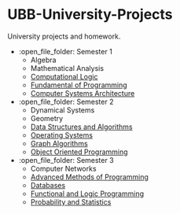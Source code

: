 # UBB-University-Projects
University projects and homework.

<ul>
  <li>:open_file_folder: Semester 1
    <ul>
      <li>
        Algebra 
      </li>
      <li> 
        Mathematical Analysis
      </li>
      <li>
        <a href="https://github.com/biancaszekely32/Computational-Logic"> 
        Computational Logic 
        </a>
      </li>
      <li>
        <a href="https://github.com/biancaszekely32/Fundamental-of-Programming"> 
        Fundamental of Programming 
        </a>
      </li>
      <li>
        <a href="https://github.com/biancaszekely32/Computer-Systems-Architecture"> 
        Computer Systems Architecture
        </a>
      </li>
    </ul>
  </li>
  <li>:open_file_folder: Semester 2
    <ul>
      <li>
        Dynamical Systems 
      </li>
      <li>
        Geometry 
      </li>
      <li>
        <a href="https://github.com/biancaszekely32/Data-Structures-and-Algorithms"> 
        Data Structures and Algorithms 
        </a>
      </li>
      <li>
        <a href="https://github.com/biancaszekely32/Operating-Systems"> 
        Operating Systems 
        </a>
      </li>
      <li>
        <a href="https://github.com/biancaszekely32/Graph-Algorithms"> 
        Graph Algorithms
        </a>
      </li>
      <li>
        <a href="https://github.com/biancaszekely32/Object-Oriented-Programming"> 
          Object Oriented Programming 
        </a>
      </li>
    </ul>
  </li>
  <li>:open_file_folder: Semester 3
    <ul>
      <li>
        Computer Networks 
      </li>
      <li>
        <a href="https://github.com/biancaszekely32/Advanced-Methods-of-Programming"> 
          Advanced Methods of Programming 
        </a>
      </li>
      <li>
        <a href="https://github.com/biancaszekely32/Databases"> 
          Databases 
        </a>
      </li>
      <li>
        <a href="https://github.com/biancaszekely32/Functional-and-Logic-Programming"> 
          Functional and Logic Programming 
        </a>
      </li>
      <li>
        <a href="https://github.com/biancaszekely32/Probability-and-Statistics"> 
          Probability and Statistics
        </a>
      </li>
    </ul>
  </li>
